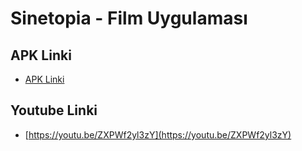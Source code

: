 # Sinetopia - Film Uygulaması

## APK Linki

- [APK Linki](https://drive.google.com/drive/folders/1OEqgco8JBYn3ylzQIMZVVwaZaIVVornN?usp=share_link)

## Youtube Linki

- [https://youtu.be/ZXPWf2yl3zY](https://youtu.be/ZXPWf2yl3zY)
